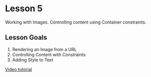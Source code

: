 # Lesson 5

Working with Images. Controlling content using Container constraints.

## Lesson Goals

1. Rendering an Image from a URL
2. Controlling Content with Constraints
3. Adding Style to Text

[Video tutorial](https://fluttercrashcourse.com/courses/basics/lessons/images-container-constraints)
